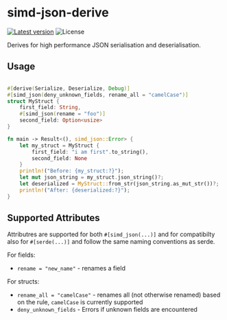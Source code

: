 # simd-json-derive

[![Latest version](https://img.shields.io/crates/v/simd-json-derive.svg)](https://crates.io/crates/simd-json-derive)
![License](https://img.shields.io/crates/l/simd-json-derive.svg)

Derives for high performance JSON serialisation and deserialisation.

## Usage

```rust

#[derive(Serialize, Deserialize, Debug)]
#[simd_json(deny_unknown_fields, rename_all = "camelCase")]
struct MyStruct {
    first_field: String,
    #[simd_json(rename = "foo")]
    second_field: Option<usize>
}

fn main -> Result<(), simd_json::Error> {
    let my_struct = MyStruct {
        first_field: "i am first".to_string(),
        second_field: None
    }
    println!("Before: {my_struct:?}");
    let mut json_string = my_struct.json_string()?;
    let deserialized = MyStruct::from_str(json_string.as_mut_str())?;
    println!("After: {deserialized:?}");
}
```

## Supported Attributes

Attributres are supported for both `#[simd_json(...)]` and for compatibilty also for `#[serde(...)]` and follow the same naming conventions as serde.

For fields:

* `rename = "new_name"` - renames a field

For structs:

* `rename_all = "camelCase"` - renames all (not otherwise renamed) based on the rule, `camelCase` is currently supported
* `deny_unknown_fields` - Errors if unknown fields are encountered